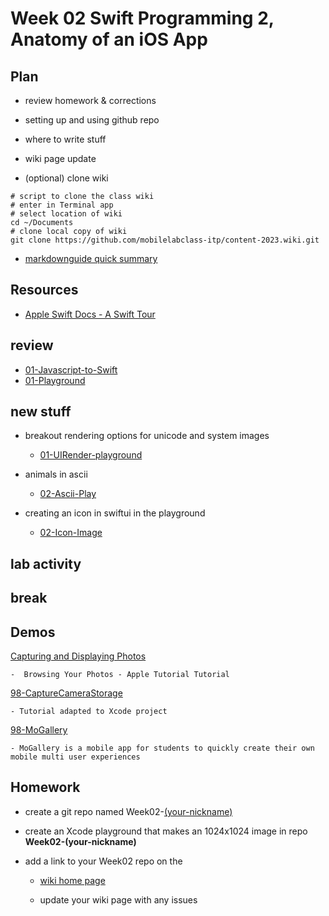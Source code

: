 # Week 02 Swift Programming 2, Anatomy of an iOS App

<!-- ## Review last week -->

<!-- - [01-MoLab-Notes](https://github.com/mobilelabclass-itp/content-2023/blob/main/assets/01-MoLab-Notes.pdf) -->

## Plan

- review homework & corrections

- setting up and using github repo

- where to write stuff

- wiki page update

- (optional) clone wiki

```
# script to clone the class wiki
# enter in Terminal app
# select location of wiki
cd ~/Documents
# clone local copy of wiki
git clone https://github.com/mobilelabclass-itp/content-2023.wiki.git
```

- [markdownguide quick summary](https://www.markdownguide.org/cheat-sheet/)

## Resources

- [Apple Swift Docs - A Swift Tour](https://docs.swift.org/swift-book/GuidedTour/GuidedTour.html)
<!-- - [Apple Swift Docs - for developer](https://developer.apple.com/documentation/swift) -->

## review

- [01-Javascript-to-Swift](https://github.com/mobilelabclass-itp/01-Javascript-to-Swift)
- [01-Playground](https://github.com/mobilelabclass-itp/01-Playground)

## new stuff

- breakout rendering options for unicode and system images

  - [01-UIRender-playground](https://github.com/mobilelabclass-itp/01-UIRender-playground)

- animals in ascii

  - [02-Ascii-Play](https://github.com/mobilelabclass-itp/02-Ascii-Play)

- creating an icon in swiftui in the playground

  - [02-Icon-Image](https://github.com/mobilelabclass-itp/)

## lab activity

## break

## Demos

[Capturing and Displaying Photos](https://developer.apple.com/tutorials/sample-apps/capturingphotos-browsephotos)

    -  Browsing Your Photos - Apple Tutorial Tutorial

[98-CaptureCameraStorage](https://github.com/mobilelabclass-itp/98-CaptureCameraStorage)

    - Tutorial adapted to Xcode project

[98-MoGallery](https://github.com/mobilelabclass-itp/98-MoGallery)

    - MoGallery is a mobile app for students to quickly create their own mobile multi user experiences

## Homework

- create a git repo named Week02-[(your-nickname)](https://en.wikipedia.org/wiki/Nickname)

- create an Xcode playground that makes an 1024x1024 image in repo **Week02-(your-nickname)**

- add a link to your Week02 repo on the

  - [wiki home page](https://github.com/mobilelabclass-itp/content-2023/wiki)

  - update your wiki page with any issues
